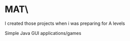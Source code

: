 # MAT\
<p> I created those projects when i was preparing for A levels </p>

<p> Simple Java GUI applications/games </p>

